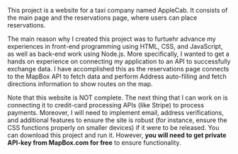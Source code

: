 This project is a website for a taxi company named AppleCab. It consists of the main page and 
the reservations page, where users can place reservations. 

The main reason why I created this project was to furtuehr advance my experiences
in front-end programming using HTML, CSS, and JavaScript, as well as back-end work using Node.js.
More specifically, I wanted to get a hands on experience on connecting my application to an API to successfully exchange data. 
I have accomplished this as the reservations page connects to the MapBox API to fetch data and perform Address auto-filling 
and fetch directions information to show routes on the map.

Note that this website is NOT complete. The next thing that I can work on is connecting it to credit-card processing APIs
(like Stripe) to process payments. Moreover, I will need to implement email, address verifications, and additional features to
ensure the site is robust (for instance, ensure the CSS functions properly on smaller devices) if it were to be released. You can
download this project and run it. However, **you will need to get private API-key from MapBox.com for free** to ensure functionality.
